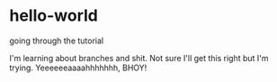 # hello-world
going through the tutorial

I'm learning about branches and shit. Not sure I'll get this right but I'm trying.
Yeeeeeeaaaahhhhhhh, BHOY!
